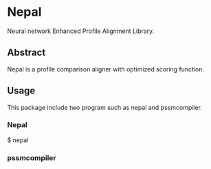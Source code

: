 # Nepal
Neural network Enhanced Profile Alignment Library.
## Abstract
Nepal is a profile comparison aligner with optimized scoring function.
## Usage
This package include two program such as nepal and pssmcompiler.
### Nepal
$ nepal
### pssmcompiler
